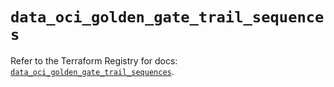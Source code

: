 # `data_oci_golden_gate_trail_sequences`

Refer to the Terraform Registry for docs: [`data_oci_golden_gate_trail_sequences`](https://registry.terraform.io/providers/oracle/oci/6.18.0/docs/data-sources/golden_gate_trail_sequences).
